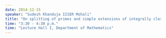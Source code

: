 ```yaml
---
date: 2014-12-15
speaker: "Sudesh Khanduja IISER Mohali"
title: "On splitting of primes and simple extensions of integrally closed domains"
time: "3:30 - 4:30 p.m." 
time: "Lecture Hall I, Department of Mathematics"
---
```


